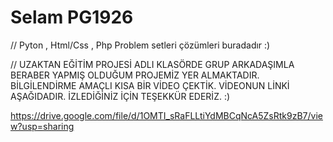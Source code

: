 # Selam PG1926 
// Pyton , Html/Css , Php Problem setleri çözümleri buradadır :)

// UZAKTAN EĞİTİM PROJESİ ADLI KLASÖRDE GRUP ARKADAŞIMLA BERABER YAPMIŞ OLDUĞUM PROJEMİZ YER ALMAKTADIR. BİLGİLENDİRME AMAÇLI KISA BİR VİDEO ÇEKTİK. VİDEONUN LİNKİ AŞAĞIDADIR. İZLEDİĞİNİZ İÇİN TEŞEKKÜR EDERİZ. :)

https://drive.google.com/file/d/1OMTI_sRaFLLtiYdMBCqNcA5ZsRtk9zB7/view?usp=sharing

